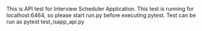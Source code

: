 This is API test for Interview Scheduler Application.
This test is running for localhost:6464, so please start run.py before executing pytest.
Test can be run as pytest test_isapp_api.py
